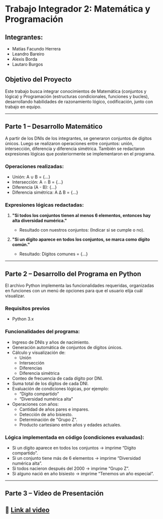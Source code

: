 # Trabajo Integrador 2: Matemática y Programación


## Integrantes:
- Matías Facundo Herrera
- Leandro Bareiro
- Alexis Borda
- Lautaro Burgos

## Objetivo del Proyecto
Este trabajo busca integrar conocimientos de Matemática (conjuntos y lógica) y Programación (estructuras condicionales, funciones y bucles), desarrollando habilidades de razonamiento lógico, codificación, junto con trabajo en equipo.

---

## Parte 1 – Desarrollo Matemático

A partir de los DNIs de los integrantes, se generaron conjuntos de dígitos únicos. Luego se realizaron operaciones entre conjuntos: unión, intersección, diferencia y diferencia simétrica. También se redactaron expresiones lógicas que posteriormente se implementaron en el programa.

### Operaciones realizadas:
- Unión: A ∪ B = {…}
- Intersección: A ∩ B = {…}
- Diferencia (A - B): {…}
- Diferencia simétrica: A Δ B = {…}

### Expresiones lógicas redactadas:
1. **"Si todos los conjuntos tienen al menos 6 elementos, entonces hay alta diversidad numérica."**
   - Resultado con nuestros conjuntos: (Indicar si se cumple o no).

2. **"Si un dígito aparece en todos los conjuntos, se marca como dígito común."**
   - Resultado: Dígitos comunes = {…}

---

## Parte 2 – Desarrollo del Programa en Python

El archivo Python implementa las funcionalidades requeridas, organizadas en funciones con un menú de opciones para que el usuario elija cuál visualizar.
### Requisitos previos

- Python 3.x
### Funcionalidades del programa:
- Ingreso de DNIs y años de nacimiento.
- Generación automática de conjuntos de dígitos únicos.
- Cálculo y visualización de:
  - Unión
  - Intersección
  - Diferencias
  - Diferencia simétrica
- Conteo de frecuencia de cada dígito por DNI.
- Suma total de los dígitos de cada DNI.
- Evaluación de condiciones lógicas, por ejemplo:
  - “Dígito compartido”
  - “Diversidad numérica alta”
- Operaciones con años:
  - Cantidad de años pares e impares.
  - Detección de año bisiesto.
  - Determinación de "Grupo Z".
  - Producto cartesiano entre años y edades actuales.

### Lógica implementada en código (condiciones evaluadas):
- Si un dígito aparece en todos los conjuntos → imprime “Dígito compartido”.
- Si un conjunto tiene más de 6 elementos → imprime “Diversidad numérica alta”.
- Si todos nacieron después del 2000 → imprime “Grupo Z”.
- Si alguno nació en año bisiesto → imprime “Tenemos un año especial”.

---

## Parte 3 – Video de Presentación

🔗 [Link al video](https://youtube.com/...)
---


